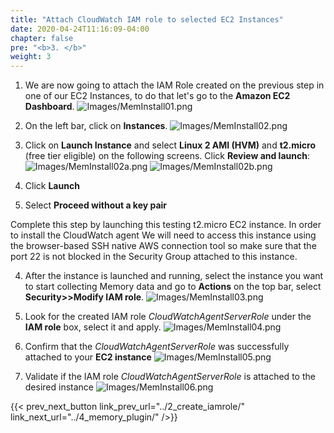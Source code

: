 ```yaml
---
title: "Attach CloudWatch IAM role to selected EC2 Instances"
date: 2020-04-24T11:16:09-04:00
chapter: false
pre: "<b>3. </b>"
weight: 3
---
```


1. We are now going to attach the IAM Role created on the previous step in one of our EC2 Instances, to do that let's go to the **Amazon EC2 Dashboard**.
![Images/MemInstall01.png](/Cost/200_AWS_Resource_Optimization/Images/MemInstall01.png)

2. On the left bar, click on **Instances**.
![Images/MemInstall02.png](/Cost/200_AWS_Resource_Optimization/Images/MemInstall02.png)

3. Click on **Launch Instance** and select **Linux 2 AMI (HVM)** and **t2.micro** (free tier eligible) on the following screens. Click **Review and launch**:
![Images/MemInstall02a.png](/Cost/200_AWS_Resource_Optimization/Images/MemInstall02a.png)
![Images/MemInstall02b.png](/Cost/200_AWS_Resource_Optimization/Images/MemInstall02b.png)

4. Click **Launch**

5. Select **Proceed without a key pair**

Complete this step by launching this testing t2.micro EC2 instance. In order to install the CloudWatch agent We will need to access this instance using the browser-based SSH native AWS connection tool so make sure that the port 22 is not blocked in the Security Group attached to this instance.

4. After the instance is launched and running, select the instance you want to start collecting Memory data and go to **Actions** on the top bar, select **Security>>Modify IAM role**.
![Images/MemInstall03.png](/Cost/200_AWS_Resource_Optimization/Images/MemInstall03.png)

5. Look for the created IAM role *CloudWatchAgentServerRole* under the **IAM role** box, select it and apply.
![Images/MemInstall04.png](/Cost/200_AWS_Resource_Optimization/Images/MemInstall04.png)

6. Confirm that the *CloudWatchAgentServerRole* was successfully attached to your **EC2 instance**
![Images/MemInstall05.png](/Cost/200_AWS_Resource_Optimization/Images/MemInstall05.png)

7. Validate if the IAM role *CloudWatchAgentServerRole* is attached to the desired instance
![Images/MemInstall06.png](/Cost/200_AWS_Resource_Optimization/Images/MemInstall06.png)

{{< prev_next_button link_prev_url="../2_create_iamrole/" link_next_url="../4_memory_plugin/" />}}